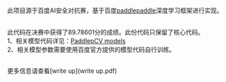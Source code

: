 ##
此项目源于百度AI安全对抗赛，基于百度[paddlepaddle](https://github.com/PaddlePaddle/Paddle)深度学习框架进行实现。

##
此代码在决赛中获得了89.78601分的成绩。此份代码只保留了核心代码。  
1、相关模型代码详见：[PaddlepCV models](https://github.com/PaddlePaddle/models/tree/develop/PaddleCV/image_classification/models)  
2、相关模型参数需要使用百度官方提供的模型代码自行训练。

##
更多信息请查看[write up](write up.pdf)